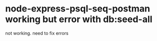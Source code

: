 # node-express-psql-seq-postman  working but error with db:seed-all

not working. need to fix errors


